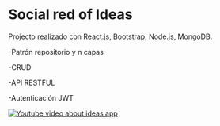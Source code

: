 # Social red of Ideas
Projecto realizado con React.js, Bootstrap, Node.js, MongoDB.

-Patrón repositorio y n capas

-CRUD

-API RESTFUL

-Autenticación JWT




[![Youtube video about ideas app](https://cdn.dribbble.com/userupload/5049097/file/original-71e7259bfcaffcf96cbe77c4e791b229.jpg?compress=1&resize=1600x673)](https://www.youtube.com/watch?v=gqIN1SK7KQw)
